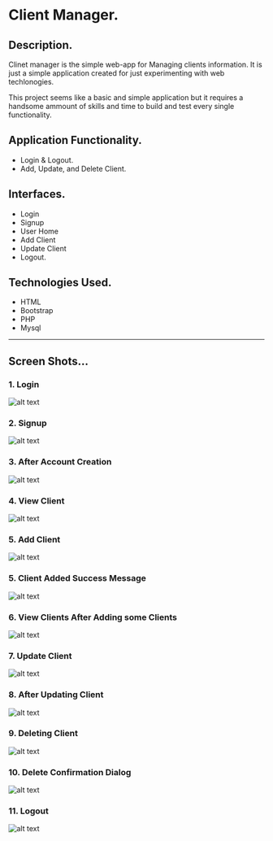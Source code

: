 # Client Manager.

## Description.
Clinet manager is the simple web-app for Managing clients information. It is just a simple application created for just experimenting with web techlonogies.

This project seems like a basic and simple application but it requires a handsome ammount of skills and time to build and test every single functionality.  


## Application Functionality.
* Login & Logout.
* Add, Update, and Delete Client. 



## Interfaces.
* Login
* Signup
* User Home
* Add Client
* Update Client
* Logout.

## Technologies Used.
* HTML
* Bootstrap
* PHP
* Mysql


---
## Screen Shots...

### 1. Login
![alt text](./ui/1.0_index.PNG "Logo Title Text 1")

### 2. Signup
![alt text](./ui/2.0_signup.PNG "Logo Title Text 1")

### 3. After Account Creation
![alt text](./ui/2.1_createAccountSuccess.PNG "Logo Title Text 1")

### 4. View Client
![alt text](./ui/3.0_viewClient.PNG "Logo Title Text 1")

### 5. Add Client
![alt text](./ui/4.0_addClient.PNG "Logo Title Text 1")

### 5. Client Added Success Message
![alt text](./ui/4.1_recordAdded.png "Logo Title Text 1")

### 6. View Clients After Adding some Clients
![alt text](./ui/5.0_viewClients.PNG "Logo Title Text 1")

### 7. Update Client 
![alt text](./ui/6.0_updateClient.png "Logo Title Text 1")

### 8. After Updating Client 
![alt text](./ui/6.1_updateSuccess.png "Logo Title Text 1")

### 9. Deleting Client
![alt text](./ui/7.0_deleteClient.png "Logo Title Text 1")

### 10. Delete Confirmation Dialog
![alt text](./ui/7.1_deleteConfirmation.png "Logo Title Text 1")

### 11. Logout
![alt text](./ui/8.0_logout.PNG "Logo Title Text 1")





